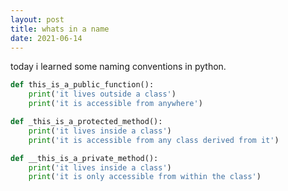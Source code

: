 ```yaml
---
layout: post
title: whats in a name
date: 2021-06-14
---
```


today i learned some naming conventions in python.

```python
def this_is_a_public_function():
	print('it lives outside a class')
	print('it is accessible from anywhere')

def _this_is_a_protected_method():
	print('it lives inside a class')
	print('it is accessible from any class derived from it')

def __this_is_a_private_method():
	print('it lives inside a class')
	print('it is only accessible from within the class')

```